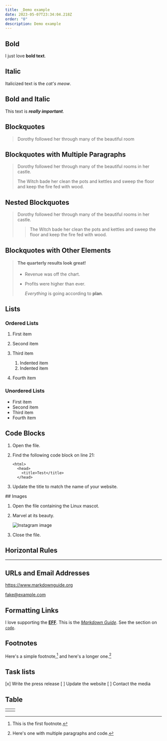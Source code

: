 ```yaml
---
title: _Demo example
date: 2023-05-07T23:34:04.218Z
order: "0"
description: Demo example
---
```

## Bold

I just love **bold text**.

## Italic

Italicized text is the *cat's meow*.

## Bold and Italic

This text is ***really important***.

## Blockquotes

> Dorothy followed her through many of the beautiful room

## Blockquotes with Multiple Paragraphs

> Dorothy followed her through many of the beautiful rooms in her castle.
>
> The Witch bade her clean the pots and kettles and sweep the floor and keep the fire fed with wood.

## Nested Blockquotes

> Dorothy followed her through many of the beautiful rooms in her castle.
>
> > The Witch bade her clean the pots and kettles and sweep the floor and keep the fire fed with wood.

## Blockquotes with Other Elements

> #### The quarterly results look great!
>
> * Revenue was off the chart.
> * Profits were higher than ever.
>
>   *Everything* is going according to **plan**.

## Lists

### Ordered Lists

1. First item
2. Second item
3. Third item

   1. Indented item
   2. Indented item
4. Fourth item

### Unordered Lists

* First item
* Second item
* Third item
* Fourth item

## Code Blocks

1. Open the file.
2. Find the following code block on line 21:

   ```
   <html>
     <head>
       <title>Test</title>
     </head>
   ```
3. Update the title to match the name of your website.

\#﻿# Images

1. Open the file containing the Linux mascot.
2. Marvel at its beauty.

   ![Instagram image](/media/codsazbbjeb.jpg "Instagram image")
3. Close the file.

## Horizontal Rules

- - -

## URLs and Email Addresses

<https://www.markdownguide.org>

[fake@example.com](mailto:fake@example.com)

## Formatting Links

I love supporting the **[EFF](https://eff.org)**.
This is the *[Markdown Guide](https://www.markdownguide.org)*.
See the section on [`code`](#code).

## Footnotes

Here's a simple footnote,[^1] and here's a longer one.[^bignote]

[^1]: This is the first footnote.

[^bignote]: Here's one with multiple paragraphs and code.

## T﻿ask lists

\[x] Write the press release
\[ ] Update the website
\[ ] Contact the media

## Table

|   |   |
|---|---|
|   |   |